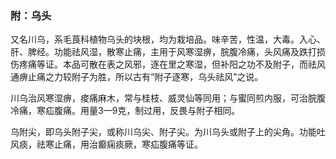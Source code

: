 ### 附：乌头

又名川乌，系毛莨科植物乌头的块根，均为栽培品。味辛苦，性温，大毒。入心、肝、脾经。功能祛风湿，散寒止痛，主用于风寒湿痹，脘腹冷痛，头风痛及跌打损伤疼痛等证。本品可散在表之风邪，逐在里之寒湿，但补阳之功不及附子，而祛风通痹止痛之力较附子为胜，所以古有“附子逐寒，乌头祛风”之说。

川乌治风寒湿痹，痠痛麻木，常与桂枝、威灵仙等同用；与蜜同煎内服，可治脘腹冷痛，寒疝腹痛。用量3—9克，制过用，反畏与附子相同。

乌附尖，即乌头附子尖，或称川乌尖、附子尖。为川乌头或附子上的尖角。功能吐风痰，祛寒止痛，用治癫痫痰厥，寒疝腹痛等证。
